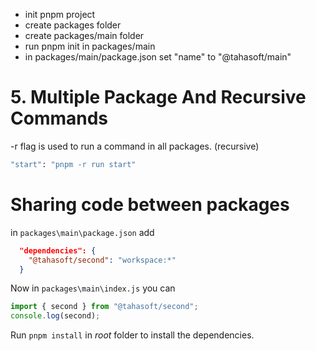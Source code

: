 - init pnpm project
- create packages folder
- create packages/main folder
- run pnpm init in packages/main
- in packages/main/package.json set "name" to "@tahasoft/main"

# 5. Multiple Package And Recursive Commands

-r flag is used to run a command in all packages. (recursive)

```bash
"start": "pnpm -r run start"
```

# Sharing code between packages

in `packages\main\package.json` add

```json
  "dependencies": {
    "@tahasoft/second": "workspace:*"
  }
```

Now in `packages\main\index.js` you can

```ts
import { second } from "@tahasoft/second";
console.log(second);
```

Run `pnpm install` in *root* folder to install the dependencies.